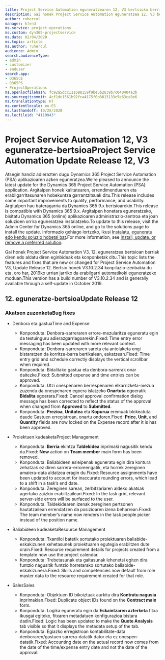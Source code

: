 ```yaml
---
title: Project Service Automation eguneratzearen 12, V3 bertsioko berrikuntzak edo aldaketak
description: Gai honek Project Service Automation eguneratzea 12, V3 bertsioko berritasunei buruzko informazioa ematen du.
author: ruhercul
manager: kfend
ms.service: project-operations
ms.custom: dyn365-projectservice
ms.date: 02/04/2020
ms.topic: article
ms.author: ruhercul
audience: Admin
search.audienceType:
- admin
- customizer
- enduser
search.app:
- D365CE
- D365PS
- ProjectOperations
ms.openlocfilehash: fc92a5dcc111688159f9be5b2839b7c040404a3b
ms.sourcegitcommit: 4cf1dc1561b92fca4175f0b3813133c5e63ce8e6
ms.translationtype: HT
ms.contentlocale: eu-ES
ms.lasthandoff: 10/28/2020
ms.locfileid: "4119943"
---
```

# <a name="project-service-automation-update-release-12-v3"></a><span data-ttu-id="475cd-103">Project Service Automation 12, V3 eguneratze-bertsioa</span><span class="sxs-lookup"><span data-stu-id="475cd-103">Project Service Automation Update Release 12, V3</span></span>
<span data-ttu-id="475cd-104">Atsegin handiz adierazten dugu Dynamics 365 Project Service Automation (PSA) aplikazioaren azken eguneratzea.</span><span class="sxs-lookup"><span data-stu-id="475cd-104">We’re pleased to announce the latest update for the Dynamics 365 Project Service Automation (PSA) application.</span></span> <span data-ttu-id="475cd-105">Argitalpen honek kalitatearen, errendimenduaren eta erabilgarritasunaren hobekuntza garrantzitsuak ditu.</span><span class="sxs-lookup"><span data-stu-id="475cd-105">This release includes some important improvements to quality, performance, and usability.</span></span> <span data-ttu-id="475cd-106">Argitalpen hau bateragarria da Dynamics 365 9.x bertsioarekin.</span><span class="sxs-lookup"><span data-stu-id="475cd-106">This release is compatible with Dynamics 365 9.x.</span></span> <span data-ttu-id="475cd-107">Argitalpen honetara eguneratzeko, bisitatu Dynamics 365 (online) aplikazioaren administrazio-zentroa eta joan soluzioen orrira eguneratzea instalatzeko.</span><span class="sxs-lookup"><span data-stu-id="475cd-107">To update to this release, visit the Admin Center for Dynamics 365 online, and go to the solutions page to install the update.</span></span> <span data-ttu-id="475cd-108">Informazio gehiago lortzeko, ikusi [Instalatu, eguneratu edo kendu soluzio hobetsi bat](https://docs.microsoft.com/power-platform/admin/install-remove-preferred-solution).</span><span class="sxs-lookup"><span data-stu-id="475cd-108">For more information, see [Install, update, or remove a preferred solution](https://docs.microsoft.com/power-platform/admin/install-remove-preferred-solution).</span></span>

<span data-ttu-id="475cd-109">Gai honek Project Service Automation V3, 12. eguneratzea bertsioan berriak diren edo aldatu diren eginbideak eta konponketak ditu.</span><span class="sxs-lookup"><span data-stu-id="475cd-109">This topic lists the features and fixes that are new or changed for Project Service Automation V3, Update Release 12.</span></span> <span data-ttu-id="475cd-110">Bertsio honek V3.10.2.34 konpilazio-zenbakia du eta, oro har, 2019ko urrian jarriko da erabilgarri automatikoki eguneratzeko moduan.</span><span class="sxs-lookup"><span data-stu-id="475cd-110">This version has a build number of V3.10.2.34 and is generally available through a self-update in October 2019.</span></span>

## <a name="update-release-12"></a><span data-ttu-id="475cd-111">12. eguneratze-bertsioa</span><span class="sxs-lookup"><span data-stu-id="475cd-111">Update Release 12</span></span>

### <a name="bug-fixes"></a><span data-ttu-id="475cd-112">Akatsen zuzenketa</span><span class="sxs-lookup"><span data-stu-id="475cd-112">Bug fixes</span></span>

- <span data-ttu-id="475cd-113">Denbora eta gastua</span><span class="sxs-lookup"><span data-stu-id="475cd-113">Time and Expense</span></span>

    - <span data-ttu-id="475cd-114">Konponduta: Denbora-sarreraren errore-mezularitza eguneratu egin da testuinguru adierazgarriagoarekin.</span><span class="sxs-lookup"><span data-stu-id="475cd-114">Fixed: Time entry error messaging has been updated with more relevant context.</span></span>
    - <span data-ttu-id="475cd-115">Konponduta: Denbora-sarreraren sareta eta antolaketa ongi bistaratzen da korritze-barra bertikalean, eskatzean.</span><span class="sxs-lookup"><span data-stu-id="475cd-115">Fixed: Time entry grid and schedule correctly displays the vertical scrollbar when required.</span></span>
    - <span data-ttu-id="475cd-116">Konponduta: Bidalitako gastua eta denbora-sarrerak onar daitezke.</span><span class="sxs-lookup"><span data-stu-id="475cd-116">Fixed: Submitted expense and time entries can be approved.</span></span>
    - <span data-ttu-id="475cd-117">Konponduta: Utzi onespenaren berrespenaren elkarrizketa-mezua zuzendu da onespenaren egoera islatzeko **Onartuta** egoeratik **Bidalita** egoerara.</span><span class="sxs-lookup"><span data-stu-id="475cd-117">Fixed: Cancel approval confirmation dialog message has been corrected to reflect the status of the approval when changed from **Approved** to **Submitted**.</span></span>
    - <span data-ttu-id="475cd-118">Konponduta: **Prezioa**, **Unitatea** eta **Kopurua** eremuak blokeatuta daude Gastuen erregistroan, onartu ondoren.</span><span class="sxs-lookup"><span data-stu-id="475cd-118">Fixed: **Price**, **Unit**, and **Quantity** fields are now locked on the Expense record after it is has been approved.</span></span>

- <span data-ttu-id="475cd-119">Proiektuen kudeaketa</span><span class="sxs-lookup"><span data-stu-id="475cd-119">Project Management</span></span>

    - <span data-ttu-id="475cd-120">Konponduta: **Berria** ekintza **Taldekidea** inprimaki nagusitik kendu da.</span><span class="sxs-lookup"><span data-stu-id="475cd-120">Fixed: **New** action on **Team member** main form has been removed.</span></span>
    - <span data-ttu-id="475cd-121">Konponduta: Baliabideen esleipenak eguneratu egin dira kontura zehatzak ez diren sarrera-erroreengatik, eta horrek zereginen amaiera-data aldatzea eragin du.</span><span class="sxs-lookup"><span data-stu-id="475cd-121">Fixed: Resource assignments have been updated to account for inaccurate rounding errors, which lead to a shift in a task’s end date.</span></span>
    - <span data-ttu-id="475cd-122">Konponduta: Zereginen sarean, zerbitzariaren aldeko akatsak agertuko zaizkio erabiltzaileari.</span><span class="sxs-lookup"><span data-stu-id="475cd-122">Fixed: In the task grid, relevant server-side errors will be surfaced to the user.</span></span>
    - <span data-ttu-id="475cd-123">Konponduta: Taldekidearen izenak zereginen pertsonen hautatzailean errendatzen da posizioaren izena beharrean.</span><span class="sxs-lookup"><span data-stu-id="475cd-123">Fixed: The team member’s name now renders in the task people picker instead of the position name.</span></span>

- <span data-ttu-id="475cd-124">Baliabideen kudeaketa</span><span class="sxs-lookup"><span data-stu-id="475cd-124">Resource Management</span></span>

    - <span data-ttu-id="475cd-125">Konponduta: Txantiloi batetik sortutako proiektuaren baliabide-eskakizunen xehetasunek proiektuaren egutegia erabiltzen dute orain.</span><span class="sxs-lookup"><span data-stu-id="475cd-125">Fixed: Resource requirement details for projects created from a template now use the project calendar.</span></span>
    - <span data-ttu-id="475cd-126">Konponduta: Trebetasunak eta gaitasunak lehenetsi egiten dira funtzio nagusitik funtzio horretarako sortutako baliabide-eskakizunera.</span><span class="sxs-lookup"><span data-stu-id="475cd-126">Fixed: Skills and competencies now default from role master data to the resource requirement created for that role.</span></span>

- <span data-ttu-id="475cd-127">Sales</span><span class="sxs-lookup"><span data-stu-id="475cd-127">Sales</span></span>

    - <span data-ttu-id="475cd-128">Konponduta: Objektuen ID bikoiztuak aurkitu dira **Kontratu nagusia** inprimakian.</span><span class="sxs-lookup"><span data-stu-id="475cd-128">Fixed: Duplicate object IDs found on the **Contract main** form.</span></span>
    - <span data-ttu-id="475cd-129">Konponduta: Logika eguneratu egin da **Eskaintzaren azterketa** fitxa ikusgai egiteko, fitxaren metadatuen konfigurazioa bistara dadin.</span><span class="sxs-lookup"><span data-stu-id="475cd-129">Fixed: Logic has been updated to make the **Quote Analysis** tab visible so that it displays the metadata setup of the tab.</span></span>
    - <span data-ttu-id="475cd-130">Konponduta: Egiazko erregistroan kontabilitate-data denboraren/gastuen sarrera-datatik dator eta ez onespen-datatik.</span><span class="sxs-lookup"><span data-stu-id="475cd-130">Fixed: Accounting date on the actual record now comes from the date of the time/expense entry date and not the date of the approval.</span></span>

